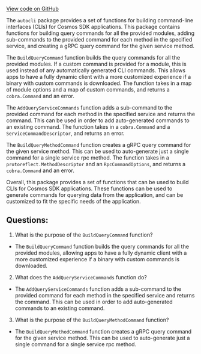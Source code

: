 [View code on GitHub](https://github.com/cosmos/cosmos-sdk/blob/main/client/v2/autocli/query.go)

The `autocli` package provides a set of functions for building command-line interfaces (CLIs) for Cosmos SDK applications. This package contains functions for building query commands for all the provided modules, adding sub-commands to the provided command for each method in the specified service, and creating a gRPC query command for the given service method.

The `BuildQueryCommand` function builds the query commands for all the provided modules. If a custom command is provided for a module, this is used instead of any automatically generated CLI commands. This allows apps to have a fully dynamic client with a more customized experience if a binary with custom commands is downloaded. The function takes in a map of module options and a map of custom commands, and returns a `cobra.Command` and an error.

The `AddQueryServiceCommands` function adds a sub-command to the provided command for each method in the specified service and returns the command. This can be used in order to add auto-generated commands to an existing command. The function takes in a `cobra.Command` and a `ServiceCommandDescriptor`, and returns an error.

The `BuildQueryMethodCommand` function creates a gRPC query command for the given service method. This can be used to auto-generate just a single command for a single service rpc method. The function takes in a `protoreflect.MethodDescriptor` and an `RpcCommandOptions`, and returns a `cobra.Command` and an error.

Overall, this package provides a set of functions that can be used to build CLIs for Cosmos SDK applications. These functions can be used to generate commands for querying data from the application, and can be customized to fit the specific needs of the application.
## Questions: 
 1. What is the purpose of the `BuildQueryCommand` function?
- The `BuildQueryCommand` function builds the query commands for all the provided modules, allowing apps to have a fully dynamic client with a more customized experience if a binary with custom commands is downloaded.

2. What does the `AddQueryServiceCommands` function do?
- The `AddQueryServiceCommands` function adds a sub-command to the provided command for each method in the specified service and returns the command. This can be used in order to add auto-generated commands to an existing command.

3. What is the purpose of the `BuildQueryMethodCommand` function?
- The `BuildQueryMethodCommand` function creates a gRPC query command for the given service method. This can be used to auto-generate just a single command for a single service rpc method.